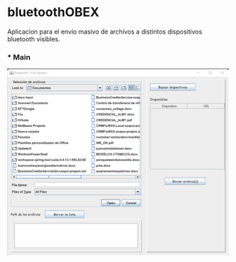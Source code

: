 # bluetoothOBEX
Aplicacion para el envío masivo de archivos a distintos dispositivos bluetooth visibles.


### * Main
![compras](./screenshot20230124.png)